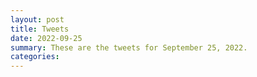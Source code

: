 ```yaml
---
layout: post
title: Tweets
date: 2022-09-25
summary: These are the tweets for September 25, 2022.
categories:
---
```


